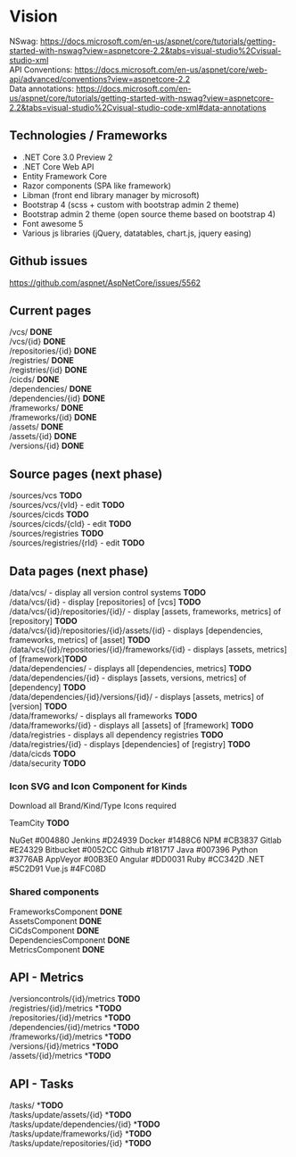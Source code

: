 # Vision

NSwag: https://docs.microsoft.com/en-us/aspnet/core/tutorials/getting-started-with-nswag?view=aspnetcore-2.2&tabs=visual-studio%2Cvisual-studio-xml    
API Conventions: https://docs.microsoft.com/en-us/aspnet/core/web-api/advanced/conventions?view=aspnetcore-2.2    
Data annotations: https://docs.microsoft.com/en-us/aspnet/core/tutorials/getting-started-with-nswag?view=aspnetcore-2.2&tabs=visual-studio%2Cvisual-studio-code-xml#data-annotations    

## Technologies / Frameworks

* .NET Core 3.0 Preview 2
* .NET Core Web API
* Entity Framework Core
* Razor components (SPA like framework)
* Libman (front end library manager by microsoft)
* Bootstrap 4 (scss + custom with bootstrap admin 2 theme)
* Bootstrap admin 2 theme (open source theme based on bootstrap 4)
* Font awesome 5
* Various js libraries (jQuery, datatables, chart.js, jquery easing)

## Github issues

https://github.com/aspnet/AspNetCore/issues/5562  
 
## Current pages

/vcs/ **DONE**  
/vcs/{id} **DONE**  
/repositories/{id}  **DONE**  
/registries/ **DONE**  
/registries/{id} **DONE**  
/cicds/ **DONE**  
/dependencies/ **DONE**  
/dependencies/{id} **DONE**  
/frameworks/ **DONE**  
/frameworks/{id} **DONE**  
/assets/ **DONE**  
/assets/{id} **DONE**  
/versions/{id} **DONE**  

## Source pages (next phase)

/sources/vcs **TODO**  
/sources/vcs/{vId} - edit **TODO**  
/sources/cicds  **TODO**  
/sources/cicds/{cId} - edit **TODO**  
/sources/registries  **TODO**  
/sources/registries/{rId} - edit **TODO**  

## Data pages (next phase)

/data/vcs/ - display all version control systems **TODO**   
/data/vcs/{id} - display [repositories] of [vcs]  **TODO**  
/data/vcs/{id}/repositories/{id}/ - display [assets, frameworks, metrics] of [repository]  **TODO**  
/data/vcs/{id}/repositories/{id}/assets/{id} - displays [dependencies, frameworks, metrics] of [asset]  **TODO**  
/data/vcs/{id}/repositories/{id}/frameworks/{id} - displays [assets, metrics] of [framework]**TODO**    
/data/dependencies/ - displays all [dependencies, metrics]  **TODO**  
/data/dependencies/{id} - displays [assets, versions, metrics] of [dependency]  **TODO**  
/data/dependencies/{id}/versions/{id}/ - displays [assets, metrics] of [version]  **TODO**  
/data/frameworks/ - displays all frameworks  **TODO**  
/data/frameworks/{id} - displays all [assets] of [framework]  **TODO**  
/data/registries - displays all dependency registries  **TODO**  
/data/registries/{id}  - displays [dependencies] of [registry]  **TODO**  
/data/cicds  **TODO**  
/data/security  **TODO**  

### Icon SVG and Icon Component for Kinds

Download all Brand/Kind/Type Icons required  
  
TeamCity **TODO**  

NuGet #004880
Jenkins #D24939
Docker #1488C6
NPM #CB3837
Gitlab #E24329
Bitbucket #0052CC
Github #181717
Java #007396
Python #3776AB
AppVeyor #00B3E0
Angular #DD0031
Ruby #CC342D
.NET #5C2D91
Vue.js #4FC08D

### Shared components

FrameworksComponent **DONE**  
AssetsComponent **DONE**  
CiCdsComponent **DONE**  
DependenciesComponent **DONE**  
MetricsComponent **DONE**  

## API - Metrics

/versioncontrols/{id}/metrics **TODO**  
/registries/{id}/metrics ***TODO**  
/repositories/{id}/metrics ***TODO**  
/dependencies/{id}/metrics ***TODO**  
/frameworks/{id}/metrics ***TODO**  
/versions/{id}/metrics ***TODO**  
/assets/{id}/metrics ***TODO**  

## API - Tasks

/tasks/ ***TODO**  
/tasks/update/assets/{id} ***TODO**  
/tasks/update/dependencies/{id} ***TODO**  
/tasks/update/frameworks/{id} ***TODO**  
/tasks/update/repositories/{id} ***TODO**  

